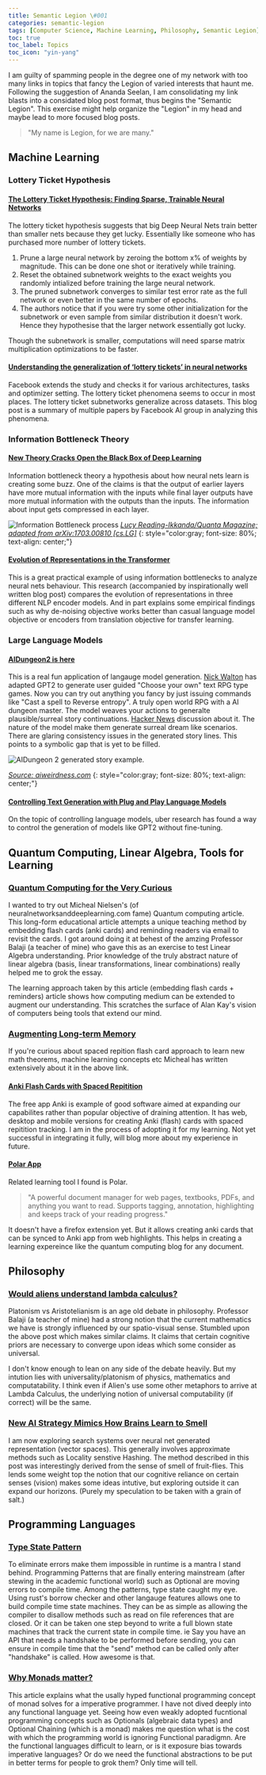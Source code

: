 ```yaml
---
title: Semantic Legion \#001
categories: semantic-legion
tags: [Computer Science, Machine Learning, Philosophy, Semantic Legion]
toc: true
toc_label: Topics
toc_icon: "yin-yang"
---
```

I am guilty of spamming people in the degree one of my network with too many links in topics that fancy the Legion of varied interests that haunt me. Following the suggestion of Ananda Seelan, I am consolidating my link blasts into a considated blog post format, thus begins the "Semantic Legion". This exercise might help organize the "Legion" in my head and maybe lead to more focused blog posts.

> "My name is Legion, for we are many."

## Machine Learning

### Lottery Ticket Hypothesis

#### [The Lottery Ticket Hypothesis: Finding Sparse, Trainable Neural Networks](https://arxiv.org/abs/1803.03635)
The lottery ticket hypothesis suggests that big Deep Neural Nets train better than smaller nets because they get lucky. Essentially like someone who has purchased more number of lottery tickets.

1. Prune a large neural network by zeroing the bottom x% of weights by magnitude. This can be done one shot or iteratively while training.
2. Reset the obtained subnetwork weights to the exact weights you randomly intialized before training the large neural network.
3. The pruned subnetwork converges to similar test error rate as the full network or even better in the same number of epochs.
4. The authors notice that if you were try some other initialization for the subnetwork or even sample from similar distribution it doesn't work.
   Hence they hypothesise that the larger network essentially got lucky.

Though the subnetwork is smaller, computations will need sparse matrix multiplication optimizations to be faster.

#### [Understanding the generalization of ‘lottery tickets’ in neural networks](https://ai.facebook.com/blog/understanding-the-generalization-of-lottery-tickets-in-neural-networks)

Facebook extends the study and checks it for various architectures, tasks and optimizer setting. The lottery ticket phenomena seems to occur in most places. The lottery ticket subnetworks generalize across datasets. This blog post is a summary of multiple papers by Facebook AI group in analyzing this phenomena.

### Information Bottleneck Theory

#### [New Theory Cracks Open the Black Box of Deep Learning](https://www.quantamagazine.org/new-theory-cracks-open-the-black-box-of-deep-learning-20170921/)

Information bottleneck theory a hypothesis about how neural nets learn is creating some buzz. One of the claims is that the output of earlier layers have more mutual information with the inputs while final layer outputs have more mutual information with the outputs than the inputs. The information about input gets compressed in each layer.

![Information Bottleneck process](https://d2r55xnwy6nx47.cloudfront.net/uploads/2017/09/DeepLearning_5001.jpg)
*[Lucy Reading-Ikkanda/Quanta Magazine; adapted from arXiv:1703.00810 [cs.LG]](https://www.quantamagazine.org/new-theory-cracks-open-the-black-box-of-deep-learning-20170921/)*
{: style="color:gray; font-size: 80%; text-align: center;"}

#### [Evolution of Representations in the Transformer](https://lena-voita.github.io/posts/emnlp19_evolution.html)

This is a great practical example of using information bottlenecks to analyze neural nets behaviour. This research (accompanied by inspirationally well written blog post) compares the evolution of representations in three different NLP encoder models. And in part explains some empirical findings such as why de-noising objective works better than casual language model objective or encoders from translation objective  for transfer learning.


### Large Language Models

#### [AIDungeon2 is here](http://www.aidungeon.io/2019/12/aidungeon2-is-here.html)

This is a real fun application of langauge model generation.  [Nick Walton](https://twitter.com/nickwalton00) has adapted GPT2 to generate user guided "Choose your own" text RPG type games. Now you can try out anything you fancy by just issuing commands like "Cast a spell to Reverse entropy". A truly open world RPG with a AI dungeon master. The model weaves your actions to generalte plausible/surreal story continuations. [Hacker News](https://news.ycombinator.com/item?id=21717022) discussion about it. The nature of the model make them generate surreal dream like scenarios. There are glaring consistency issues in the generated story lines. This points to a symbolic gap that is yet to be filled.

![AIDungeon 2 generated story example.](https://encrypted-tbn0.gstatic.com/images?q=tbn%3AANd9GcSMELPoU7Br4TBHmaDn-eCYqQMFFrFUPlELxS1pYR1i3iPBOLTO)

*[Source: aiweirdness.com](https://aiweirdness.com/post/189511103367/play-ai-dungeon-2-become-a-dragon-eat-the-moon)*
{: style="color:gray; font-size: 80%; text-align: center;"}



#### [Controlling Text Generation with Plug and Play Language Models](https://eng.uber.com/pplm/)
On the topic of controlling language models, uber research has found a way to control the generation of models like GPT2 without fine-tuning. 

## Quantum Computing, Linear Algebra, Tools for Learning

### [Quantum Computing for the Very Curious](https://quantum.country/qcvc)

I wanted to try out Micheal Nielsen's (of neuralnetworksanddeeplearning.com fame) Quantum computing article. This long-form educational article attempts a unique teaching method by embedding flash cards (anki cards) and reminding readers via email to revisit the cards. I got around doing it at behest of the amzing Professor Balaji (a teacher of mine) who gave this as an exercise to test Linear Algebra understanding. Prior knowledge of the truly abstract nature of linear algebra (basis, linear transformations, linear combinations) really helped me to grok the essay.

The learning approach taken by this article (embedding flash cards + reminders) article shows how computing medium can be extended to augment our understanding. This scratches the surface of Alan Kay's vision of computers being tools that extend our mind.

### [Augmenting Long-term Memory](http://augmentingcognition.com/ltm.html)
If you're curious about spaced repition flash card approach to learn new math theorems, machine learning concepts etc Micheal has written extensively about it in the above link.

#### [Anki Flash Cards with Spaced Repitition](https://apps.ankiweb.net/)
The free app Anki is example of good software aimed at expanding our capabilites rather than popular objective of draining attention. It has web, desktop and mobile versions for creating Anki (flash) cards with spaced repitition tracking. I am in the process of adopting it for my learning. Not yet successful in integrating it fully, will blog more about my experience in future.

#### [Polar App](https://getpolarized.io/)
Related learning tool I found is Polar. 
> "A powerful document manager for web pages, textbooks, PDFs, and anything you want to read. Supports tagging, annotation, highlighting and keeps track of your reading progress."

It doesn't have a firefox extension yet. But it allows creating anki cards that can be synced to Anki app from web highlights. This helps in creating a learning expereince like the quantum computing blog for any document.

## Philosophy

### [Would aliens understand lambda calculus?](http://tomasp.net/blog/2018/alien-lambda-calculus/)
Platonism vs Aristotelianism is an age old debate in philosophy. Professor Balaji (a teacher of mine) had a strong notion that the current mathematics we have is strongly influenced by our spatio-visual sense. Stumbled upon the above post which makes similar claims. It claims that certain cognitive priors are necessary to converge upon ideas which some consider as universal. 

I don't know enough to lean on any side of the debate heavily. But my intution lies with universality/platonism of physics, mathematics and computatability. I think even if Alien's use some other metaphors to arrive at Lambda Calculus, the underlying notion of universal computability (if correct) will be the same.

### [New AI Strategy Mimics How Brains Learn to Smell](https://www.quantamagazine.org/new-ai-strategy-mimics-how-brains-learn-to-smell-20180918/)
I am now exploring search systems over neural net generated representation (vector spaces). This generally involves approximate methods such as Locality senstive Hashing. The method described in this post was interestingly derived from the sense of smell of fruit-flies. This lends some weight top the notion that our cognitive reliance on certain senses (vision) makes some ideas intutive, but exploring outside it can expand our horizons. (Purely my speculation to be taken with a grain of salt.)

## Programming Languages

### [Type State Pattern](http://cliffle.com/blog/rust-typestate/)
To eliminate errors make them impossible in runtime is a mantra I stand behind. Programming Patterns that are finally entering mainstream (after stewing in the academic functional world) such as Optional are moving errors to compile time. Among the patterns, type state caught my eye. Using rust's borrow checker and other langauge features allows one to build compile time state machines. They can be as simple as allowing the compiler to disallow methods such as read on file references that are closed. Or it can be taken one step beyond to write a full blown state machines that track the current state in compile time. ie Say you have an API that needs a handshake to be performed before sending, you can ensure in compile time that the "send" method can be called only after "handshake" is called. How awesome is that.


### [Why Monads matter?](https://cdsmith.wordpress.com/2012/04/18/why-do-monads-matter/)
This article explains what the usally hyped functional programming concept of monad solves for a imperative programmer. I have not dived deeply into any functional language yet. Seeing how even weakly adopted fucntional programming concepts such as Optionals (algebraic data types) and Optional Chaining (which is a monad) makes me question what is the cost with which the programming world is ignoring Functional paradigmn.
Are the functional languages difficult to learn, or is it exposure bias towards imperative languages? Or do we need the functional abstractions to be put in better terms for people to grok them? Only time will tell.
